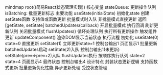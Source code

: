 mindmap
  root((简易React状态管理实现))
    核心变量
      stateQueue: 更新操作队列
      isBatching: 批量更新标志
    主要功能
      useState(initialState)
        初始化state
        创建setState函数
          支持值或函数更新
          批量模式时入队
          非批量模式直接更新
        返回[getState, setState]
      batchedUpdates(callback)
        开启批量模式
        执行回调
        刷新更新队列
        关闭批量模式
      flushUpdates()
        循环处理队列
        执行所有更新操作
        触发组件更新
      updateComponent()
        渲染DOM显示当前状态
    执行流程
      初始化
        useState(0)
        state=0
      直接更新
        setState(1)
        立即更新state=1
        控制台输出1
        页面显示1
      批量更新
        batchedUpdates启动
          setState(2)入队
          控制台输出1(未更新)
          setState(prev=>prev+2)入队
        flushUpdates执行
          按顺序执行队列
          state=2
          state=4
        页面显示4
      最终状态
        控制台输出4
    设计特点
      封装状态更新逻辑
      支持函数式更新
      批量更新优化性能
      异步更新处理
      受控状态管理